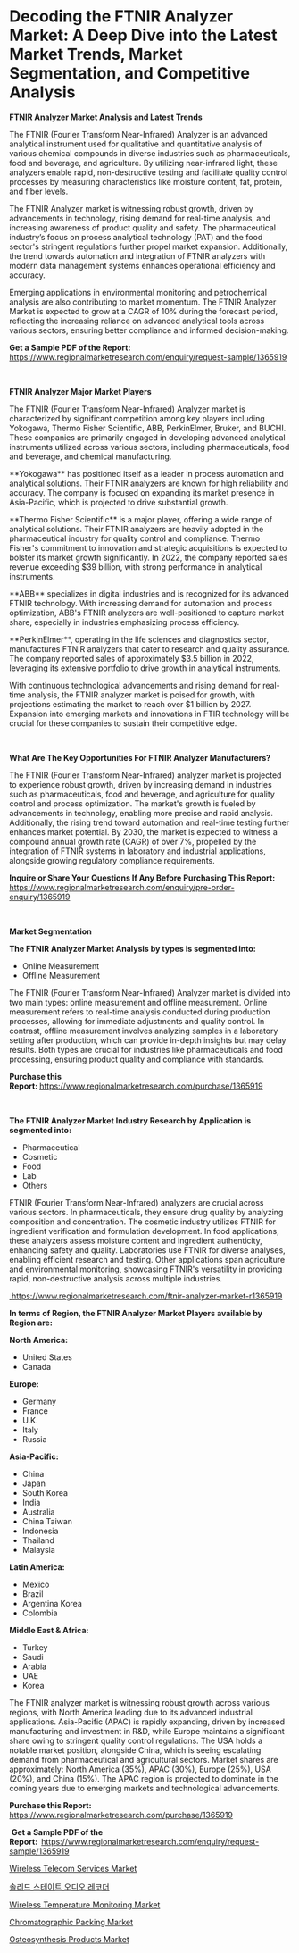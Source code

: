 <p><h1>Decoding the FTNIR Analyzer Market: A Deep Dive into the Latest Market Trends, Market Segmentation, and Competitive Analysis</h1></p><p><strong>FTNIR Analyzer Market Analysis and Latest Trends</strong></p>
<p><p>The FTNIR (Fourier Transform Near-Infrared) Analyzer is an advanced analytical instrument used for qualitative and quantitative analysis of various chemical compounds in diverse industries such as pharmaceuticals, food and beverage, and agriculture. By utilizing near-infrared light, these analyzers enable rapid, non-destructive testing and facilitate quality control processes by measuring characteristics like moisture content, fat, protein, and fiber levels.</p><p>The FTNIR Analyzer market is witnessing robust growth, driven by advancements in technology, rising demand for real-time analysis, and increasing awareness of product quality and safety. The pharmaceutical industry’s focus on process analytical technology (PAT) and the food sector's stringent regulations further propel market expansion. Additionally, the trend towards automation and integration of FTNIR analyzers with modern data management systems enhances operational efficiency and accuracy.</p><p>Emerging applications in environmental monitoring and petrochemical analysis are also contributing to market momentum. The FTNIR Analyzer Market is expected to grow at a CAGR of 10% during the forecast period, reflecting the increasing reliance on advanced analytical tools across various sectors, ensuring better compliance and informed decision-making.</p></p>
<p><strong>Get a Sample PDF of the Report:&nbsp;</strong> <a href="https://www.regionalmarketresearch.com/enquiry/request-sample/1365919">https://www.regionalmarketresearch.com/enquiry/request-sample/1365919</a></p>
<p>&nbsp;</p>
<p><strong>FTNIR Analyzer Major Market Players</strong></p>
<p><p>The FTNIR (Fourier Transform Near-Infrared) Analyzer market is characterized by significant competition among key players including Yokogawa, Thermo Fisher Scientific, ABB, PerkinElmer, Bruker, and BUCHI. These companies are primarily engaged in developing advanced analytical instruments utilized across various sectors, including pharmaceuticals, food and beverage, and chemical manufacturing.</p><p>**Yokogawa** has positioned itself as a leader in process automation and analytical solutions. Their FTNIR analyzers are known for high reliability and accuracy. The company is focused on expanding its market presence in Asia-Pacific, which is projected to drive substantial growth.</p><p>**Thermo Fisher Scientific** is a major player, offering a wide range of analytical solutions. Their FTNIR analyzers are heavily adopted in the pharmaceutical industry for quality control and compliance. Thermo Fisher's commitment to innovation and strategic acquisitions is expected to bolster its market growth significantly. In 2022, the company reported sales revenue exceeding $39 billion, with strong performance in analytical instruments.</p><p>**ABB** specializes in digital industries and is recognized for its advanced FTNIR technology. With increasing demand for automation and process optimization, ABB's FTNIR analyzers are well-positioned to capture market share, especially in industries emphasizing process efficiency.</p><p>**PerkinElmer**, operating in the life sciences and diagnostics sector, manufactures FTNIR analyzers that cater to research and quality assurance. The company reported sales of approximately $3.5 billion in 2022, leveraging its extensive portfolio to drive growth in analytical instruments.</p><p>With continuous technological advancements and rising demand for real-time analysis, the FTNIR analyzer market is poised for growth, with projections estimating the market to reach over $1 billion by 2027. Expansion into emerging markets and innovations in FTIR technology will be crucial for these companies to sustain their competitive edge.</p></p>
<p>&nbsp;</p>
<p><strong>What Are The Key Opportunities For FTNIR Analyzer Manufacturers?</strong></p>
<p><p>The FTNIR (Fourier Transform Near-Infrared) analyzer market is projected to experience robust growth, driven by increasing demand in industries such as pharmaceuticals, food and beverage, and agriculture for quality control and process optimization. The market's growth is fueled by advancements in technology, enabling more precise and rapid analysis. Additionally, the rising trend toward automation and real-time testing further enhances market potential. By 2030, the market is expected to witness a compound annual growth rate (CAGR) of over 7%, propelled by the integration of FTNIR systems in laboratory and industrial applications, alongside growing regulatory compliance requirements.</p></p>
<p><strong>Inquire or Share Your Questions If Any Before Purchasing This Report:</strong> <a href="https://www.regionalmarketresearch.com/enquiry/pre-order-enquiry/1365919">https://www.regionalmarketresearch.com/enquiry/pre-order-enquiry/1365919</a></p>
<p>&nbsp;</p>
<p><strong>Market Segmentation</strong></p>
<p><strong>The FTNIR Analyzer Market Analysis by types is segmented into:</strong></p>
<p><ul><li>Online Measurement</li><li>Offline Measurement</li></ul></p>
<p><p>The FTNIR (Fourier Transform Near-Infrared) Analyzer market is divided into two main types: online measurement and offline measurement. Online measurement refers to real-time analysis conducted during production processes, allowing for immediate adjustments and quality control. In contrast, offline measurement involves analyzing samples in a laboratory setting after production, which can provide in-depth insights but may delay results. Both types are crucial for industries like pharmaceuticals and food processing, ensuring product quality and compliance with standards.</p></p>
<p><strong>Purchase this Report:&nbsp;</strong><a href="https://www.regionalmarketresearch.com/purchase/1365919">https://www.regionalmarketresearch.com/purchase/1365919</a></p>
<p>&nbsp;</p>
<p><strong>The FTNIR Analyzer Market Industry Research by Application is segmented into:</strong></p>
<p><ul><li>Pharmaceutical</li><li>Cosmetic</li><li>Food</li><li>Lab</li><li>Others</li></ul></p>
<p><p>FTNIR (Fourier Transform Near-Infrared) analyzers are crucial across various sectors. In pharmaceuticals, they ensure drug quality by analyzing composition and concentration. The cosmetic industry utilizes FTNIR for ingredient verification and formulation development. In food applications, these analyzers assess moisture content and ingredient authenticity, enhancing safety and quality. Laboratories use FTNIR for diverse analyses, enabling efficient research and testing. Other applications span agriculture and environmental monitoring, showcasing FTNIR's versatility in providing rapid, non-destructive analysis across multiple industries.</p></p>
<p><a href="https://www.regionalmarketresearch.com/ftnir-analyzer-market-r1365919">&nbsp;https://www.regionalmarketresearch.com/ftnir-analyzer-market-r1365919</a></p>
<p><strong>In terms of Region, the FTNIR Analyzer Market Players available by Region are:</strong></p>
<p>
    <p> <strong> North America: </strong>
        <ul>
            <li>United States</li>
            <li>Canada</li>
        </ul>
        </p> 
    <p> <strong> Europe: </strong>
        <ul>
            <li>Germany</li>
            <li>France</li>
            <li>U.K.</li>
            <li>Italy</li>
            <li>Russia</li>
        </ul>
        </p> 
    <p> <strong> Asia-Pacific: </strong>
        <ul>
            <li>China</li>
            <li>Japan</li>
            <li>South Korea</li>
            <li>India</li>
            <li>Australia</li>
            <li>China Taiwan</li>
            <li>Indonesia</li>
            <li>Thailand</li>
            <li>Malaysia</li>
        </ul>
        </p> 
    <p> <strong> Latin America: </strong>
        <ul>
            <li>Mexico</li>
            <li>Brazil</li>
            <li>Argentina Korea</li>
            <li>Colombia</li>
        </ul>
        </p> 
    <p> <strong> Middle East & Africa: </strong>
        <ul>
            <li>Turkey</li>
            <li>Saudi</li>
            <li>Arabia</li>
            <li>UAE</li>
            <li>Korea</li>
        </ul>
    </p>
    </p>
<p><p>The FTNIR analyzer market is witnessing robust growth across various regions, with North America leading due to its advanced industrial applications. Asia-Pacific (APAC) is rapidly expanding, driven by increased manufacturing and investment in R&D, while Europe maintains a significant share owing to stringent quality control regulations. The USA holds a notable market position, alongside China, which is seeing escalating demand from pharmaceutical and agricultural sectors. Market shares are approximately: North America (35%), APAC (30%), Europe (25%), USA (20%), and China (15%). The APAC region is projected to dominate in the coming years due to emerging markets and technological advancements.</p></p>
<p><strong>Purchase this Report: </strong><a href="https://www.regionalmarketresearch.com/purchase/1365919">https://www.regionalmarketresearch.com/purchase/1365919</a></p>
<p>&nbsp;<strong>Get a Sample PDF of the Report:&nbsp;&nbsp;</strong><a href="https://www.regionalmarketresearch.com/enquiry/request-sample/1365919">https://www.regionalmarketresearch.com/enquiry/request-sample/1365919</a></p>
<p><strong></strong></p>
<p><p><a href="https://www.linkedin.com/pulse/wireless-telecom-services-market-size-growth-industry-analysis-pnurf">Wireless Telecom Services Market</a></p><p><a href="https://medium.com/@jj.bennett1994/%EA%B3%A0%EC%B2%B4-%EC%83%81%ED%83%9C-%EC%98%A4%EB%94%94%EC%98%A4-%EB%A0%88%EC%BD%94%EB%8D%94-%EC%8B%9C%EC%9E%A5-%EC%A1%B0%EC%82%AC-%EB%B0%8F-%EC%82%B0%EC%97%85-%EB%B0%9C%EC%A0%84-%EB%B0%8F-2031%EB%85%84%EA%B9%8C%EC%A7%80%EC%9D%98-%EC%98%88%EC%B8%A1-b3b940a3f635">솔리드 스테이트 오디오 레코더</a></p><p><a href="https://www.linkedin.com/pulse/wireless-temperature-monitoring-market-overview-global-trends-yt1uf">Wireless Temperature Monitoring Market</a></p><p><a href="https://issuu.com/reportprime-2/docs/chromatographic-packing-market-size_9e9fb10b1a6bdd">Chromatographic Packing Market</a></p><p><a href="https://medium.com/@manuelmann1976/strategic-roadmap-to-success-global-osteosynthesis-products-market-analysis-2024-2031-a24f61248dfe?postPublishedType=repub">Osteosynthesis Products Market</a></p></p>
